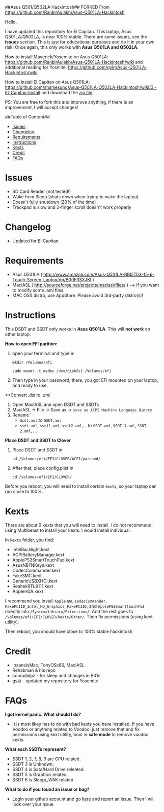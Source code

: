 ##Asus Q501/Q502LA Hackintosh## FORKED From https://github.com/RanbirAulakh/Asus-Q501LA-Hackintosh

Hello,

I have updated this repository for El Capitan. This laptop, Asus Q501LA/Q502LA, is near 100% stable. There are some issues, see the **issues** section. This is just for educational purposes and do it in your own risk! Once again, this only works with **Asus Q501LA and Q502LA**. 

How to install Maverick/Yosemite on Asus Q501LA:
https://github.com/RanbirAulakh/Asus-Q501LA-Hackintosh/wiki and additional reading for Yosmite:
https://github.com/gvkt/Asus-Q501LA-Hackintosh/wiki

How to install El Capitan on Asus Q501LA:
https://github.com/shamesung/Asus-Q501LA-Q502LA-Hackintosh/wiki/3.-El-Capitan-Install and download the [zip file](https://github.com/RanbirAulakh/Asus-Q501LA-Hackintosh/releases/tag/1.0)

PS: You are free to fork this and improve anything, if there is an improvement, I will accept changes!

##Table of Content##
* [Issues](#Issues)
* [Changelog](#Changelog)
* [Requirements](#Requirements)
* [Instructions](#Instructions)
* [Kexts](#Kexts)
* [Credit](#Credit)
* [FAQs](#FAQs)

# <a name="Issues"></a> Issues
- SD Card Reader (not tested!)
- Wake from Sleep (shuts down when trying to wake the laptop)
- Doesn't fully shutdown (20% of the time)
- Trackpad is slow and 2-finger scroll doesn't work properly

# <a name="Changelog"></a> Changelog
- Updated for El Capitan

# <a name="Requirements"></a> Requirements
- Asus Q501LA ( http://www.amazon.com/Asus-Q501LA-BBI5T03-15-6-Touch-Screen-Laptop/dp/B00FRSXJKI ) 
- MaciASL ( http://sourceforge.net/projects/maciasl/files/ ) --> If you want to modify some .aml files
- MAC OSX distro, use AppStore. Please avoid 3rd-party distro(s)!

# <a name="Instructions"></a> Instructions
This DSDT and SSDT only works in **Asus Q501LA**. This will **not work** on other laptop.

**How to open EFI parition:**
 1. open your terminal and type in

    `mkdir /Volumes/efi`
    
    `sudo mount -t msdos /dev/disk0s1 /Volumes/efi`

 2. Then type in your password, there, you got EFI mounted on your laptop, and ready to use.

**Convert *.dsl to *.aml**
 1. Open MaciASL and open DSDT and SSDTs
 2. MaciASL -> File -> Save as -> `save as ACPI Machine Language Binary`
 3. Rename `
	- `dsdt.aml` to `DSDT.aml`
	- `ssdt.aml`, `ssdt1.aml`, `ssdt2.aml`,... to `SSDT.aml`, `SSDT-1.aml`, `SSDT-2.aml`, ...

**Place DSDT and SSDT to Clover**
 1. Place DSDT and SSDT in

    `cd /Volumes/efi/EFI/CLOVER/ACPI/patched/`
 
 2. After that, place config.plist in

    `cd /Volumes/efi/EFI/CLOVER/`
    
Before you reboot, you will need to install certain `kexts`, so your laptop can run close to 100%.

# <a name="Kexts"></a> Kexts
There are about 9 kexts that you will need to install. I do not recommend using Multibeast to install your kexts. I would install individual. 

In `kexts` folder, you find:
- IntelBacklight.kext
- ACPIBatteryManager.kext
- ApplePS2SmartTouchPad.kext
- AsusNBFNKeys.kext
- CodecCommander.kext
- FakeSMC.kext
- GenericUSBXHCI.kext
- RealtekRTL8111.kext
- AppleHDA.kext

I recommend you install `AppleHDA`, `CodecCommander`, `FakePCIID_Intel_HD_Graphics`, `FakePCIID`, and `ApplePS2SmartTouchPad` directly into `/System/Library/Extensions/`. And the rest goes to `/Volumes/efi/EFI/CLOVER/kexts/Other/`. Then fix permissions (using kext utility).

Then reboot, you should have close to 100% stable hackintosh.

# <a name="Credit"></a> Credit
- InsanelyMac, TonyOSx86, MaciASL
- Rehabman & his repo
- conradolpz - for sleep and changes in BIOs
- [gvkt](https://github.com/gvkt/) - updated my repository for Yosemite

# <a name="FAQs"></a> FAQs
**I got kernel panic. What should I do?**
- It is most likey has to do with bad kexts you have installed. If you have Voodoo or anything related to Voodoo, just remove that and fix permissions using kext utility, boot in **safe mode** to remove voodoo kexts.

**What each SSDTs represent?**
- SSDT 1, 2, 7, 8, 9 are CPU related.
- SSDT 3 is Unknown.
- SSDT 4 is Sata/Hard Drive releated.
- SSDT 5 is Graphics related.
- SSDT 6 is Sleep/_WAK related.

**What to do if you found an issue or bug?**
- Login your github account and go [here](https://github.com/RanbirAulakh/Asus-Q501LA-Hackintosh/issues) and report an issue. Then I will look over your issue.
